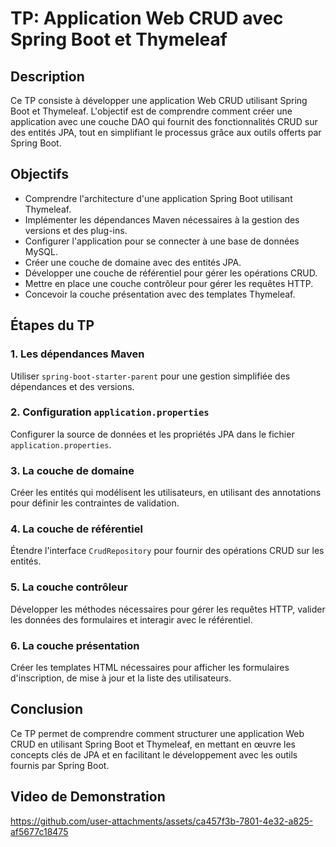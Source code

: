 # TP: Application Web CRUD avec Spring Boot et Thymeleaf

## Description

Ce TP consiste à développer une application Web CRUD utilisant Spring Boot et Thymeleaf. L'objectif est de comprendre comment créer une application avec une couche DAO qui fournit des fonctionnalités CRUD sur des entités JPA, tout en simplifiant le processus grâce aux outils offerts par Spring Boot.

## Objectifs

- Comprendre l'architecture d'une application Spring Boot utilisant Thymeleaf.
- Implémenter les dépendances Maven nécessaires à la gestion des versions et des plug-ins.
- Configurer l'application pour se connecter à une base de données MySQL.
- Créer une couche de domaine avec des entités JPA.
- Développer une couche de référentiel pour gérer les opérations CRUD.
- Mettre en place une couche contrôleur pour gérer les requêtes HTTP.
- Concevoir la couche présentation avec des templates Thymeleaf.

## Étapes du TP

### 1. Les dépendances Maven

Utiliser `spring-boot-starter-parent` pour une gestion simplifiée des dépendances et des versions.

### 2. Configuration `application.properties`

Configurer la source de données et les propriétés JPA dans le fichier `application.properties`.

### 3. La couche de domaine

Créer les entités qui modélisent les utilisateurs, en utilisant des annotations pour définir les contraintes de validation.

### 4. La couche de référentiel

Étendre l'interface `CrudRepository` pour fournir des opérations CRUD sur les entités.

### 5. La couche contrôleur

Développer les méthodes nécessaires pour gérer les requêtes HTTP, valider les données des formulaires et interagir avec le référentiel.

### 6. La couche présentation

Créer les templates HTML nécessaires pour afficher les formulaires d'inscription, de mise à jour et la liste des utilisateurs.

## Conclusion

Ce TP permet de comprendre comment structurer une application Web CRUD en utilisant Spring Boot et Thymeleaf, en mettant en œuvre les concepts clés de JPA et en facilitant le développement avec les outils fournis par Spring Boot.

## Video de Demonstration  
https://github.com/user-attachments/assets/ca457f3b-7801-4e32-a825-af5677c18475

